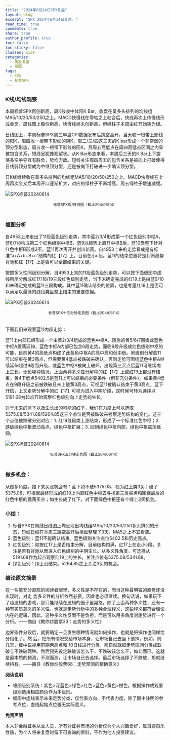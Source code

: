 ```yaml
---
title: "2024年6月14日SPX复盘"
layout: blog
excerpt: "SPX 2024年6月14日复盘。"
read_time: true
comments: true
share: true
author_profile: true
toc: false
toc_sticky: false
classes: wide
categories:
  - 美股复盘
  - 缠图
tags:
  - SPX
  - 标普SPX
---
```


### K线/均线观察

本周标普SPX再创新高，周K线收中体阳K Bar，收盘在呈多头排列的均线组MA5/10/20/50/250之上。MACD快慢线在零轴之上粘合后，快线再次上传慢线形成金叉。周线图上股价新高，快慢线尚未创新高，但绿柱子本周由红开始转为绿。

日线图上，本周标普SPX周三早盘CPI数据发布后跳空高开，当天收一根带上影线的阳K，周四收一根带下影线的阴K，周二/三/四这三天的K bar形成一个非常弱的顶分型形态，周五收一根带下影线的阳K，且周五高低点在周四高低点区间之内呈被包含关系，短线呈犹豫观望状。从K Bar形态来看，本周后三天的K Bar上下震荡多空争夺互有胜负，势均力敌。短线关注周四周五的包含关系是被向上打破使得日线弱顶分型成为中继顶分型，还是被向下打破进一步确认顶分型。

日K线继续收在呈多头排列的均线组MA5/10/20/50/250之上。MACD快慢线在上周再次金叉后本周开口逐渐扩大，对应的绿柱子不断增高，周五绿柱子增速减缓。

![SPX标普20240614](https://image.olim.cc/2024/2024-06-14-SPX-j.jpg)
<small><center>标普SPX周/日线图（截止204/06/14）</center></small>　

### 缠图分析

自4953上来走出了11段蓝色级别走势，其中蓝2/3/4形成第一个红色级别中枢A，蓝6/7/8构成第二个红色级别中枢B，蓝9以趋势上离开中枢B后，蓝10盘整下针对红色中枢B形成3买，蓝11再次离开并创出新高。自4953上来的走势看成是有标准”a+A+b+B+c“结构的红【17】上，目前在小c段。蓝11的结束位置将是判断趋势背驰和红【17】上是否可以全部结束的关键。

按照多义性同级别分解，自4953上来的11段蓝色级别走势，可以按下面缠图中虚线所示分解成红17/18/19三段红色级别走势，当下未确定完成的红19上是由蓝9/10和未确定完成的蓝11三段构成。其中蓝11确认结束的位置，也是考量红19上是否可以满足以最低的线段类盘整上结束的重要依据。

![SPX标普20240614](https://image.olim.cc/2024/2024-06-14-SPX-15minute.png)
<small><center>标普SPX十五分钟走势图（截止204/06/14）</center></small>　

下面我们来观察蓝11内部走势：

蓝11上内部已经形成一个由黄2/3/4组成的蓝色中枢A，随后的黄5/6/7围绕此蓝色中枢A震荡延伸，蓝色中枢A内部已包含6段走势，面临9段升级成红色级别中枢的可能，目前黄4的高低点构成了此蓝色中枢A的高中高和低中低。同级别分解蓝11可以结束在黄3高点，但需要黄4低点被跌破来确认，否则走势可围绕蓝色中枢A继续延伸超过9段而升级，或蓝色中枢A被向上破坏，出现第三买点后蓝11可继续向上生长。无论哪种情况，上面两种多义性分解中的红【17】上或红19上都没有结束。黄4下低点5402.5是蓝11上可以结束的必要条件（但非充分条件）。如果黄4低点在9段升级之前被跌破且未上破黄3高点，可视蓝11被确认结束于黄3高点，蓝下开启，上文走势分解中的红【17】可视为进入中阴阶段，这时候可转为选择以5191.68为起点开始观察红色级别向上走势的生长。

对于未来的蓝下以及生长出的可能的红下，我们在力度上可以选取5375.08/5341.88/5264.85这三个点位是否被跌破来考察走势结构的变化。这三个点位被跌破分别对应：1. 红19线段类上涨结束，形成了一个标准红色中枢；2. 跌破绿色中枢波动高点，绿色中枢扩展；3. 回到绿色中枢内部，绿色中枢震荡延伸。

![SPX标普20240614](https://image.olim.cc/2024/2024-06-14-SPX-5minute.png)
<small><center>标普SPX五分钟走势图（截止204/06/14）</center></small>　

### 做多机会：

从做多角度，接下来买点机会有：蓝下如不破5375.08，视为红上类3买；破了5375.08，可根据最终形成的红19上内部红色中枢去寻找第三类买点和围绕最后的红色中枢的震荡买点；如生长成了红下，对下面绿色中枢还有个绿上3买机会。

### 小结：

1. 标普SPX在周线日线图上均呈现出均线组MA5/10/20/50/250多头排列的形态，短线日线在本周三跳空高开后横盘整理了3天。MA5之上不宜看空。
2. 蓝色级别：蓝11不能确认结束。蓝色级别关注点位5402.5和历史高点。
3. 红色级别：如按红17上是否结束分解，目前结构饱满，红17上在走小c段，关注是否有背驰从而进入红色级别的中阴生长。从多义性角度，可选择从5191.68作为起点观察红19上的生长。关注点位有5375.08/5341.88。
4. 绿色级别：绿上没结束。5264.85之上关注3买的机会。

### 缠论原文摘录

在一名能充分直观的阅读者眼里，多义性是不存在的，而当这种最明锐的直觉还没出现时，对走
势多义性的分析依然必要，因此也必须继续。换句话说，如果玩不了超逻辑的游戏，那只能继续在逻辑的圈子里晃悠。除了上面两种多义性，还有一种有实质意义的多义性，也就是走势分析中的多种合理释义，这些释义都符合理论内在的逻辑，因此，这种多义性反而不是负担，而是可以用多角度对走势进行一个分析。——摘自《教你炒股票33：走势的多义性》

边界条件分段后，就要确定一旦发生哪种情况就如何操作，也就是把操作也同样给分段化了。然
后，把所有情况交给市场本身，让市场自己去当下选择。例如，前几天，缠中说禅用前期两高点和 10日线进行分类，那自然就把走势区间分类成跌破与不跌破两种。然后预先设定跌破该怎么干，不跌破该怎么干，如此而已。这就是最本质的预测，不测而测，让市场自己去选择。最后市场选择了不跌破，那就继续持有。——摘自《教你炒股票68：走势预测的精确意义》

**阅读说明**

* 缠图级别系统：紫色>深蓝色>绿色>红色>蓝色>黄色>橙色。根据操作或观察级别选用相应颜色作为本级别。
* 缠图中虚线表示未来走势分类，仅代表方向，不代表力度，除了图中注明的参考点位，虚线起始点位置无实际意义。

**免责声明** 

本人非金融证券从业人员，所有对证券市场的分析仅为个人兴趣爱好，属自娱自乐性质，为个人将来复盘时留下可查询的资料，不作为他人投资建议。

